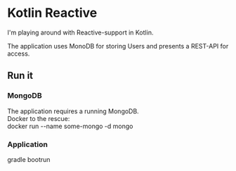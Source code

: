 # Kotlin Reactive
I'm playing around with Reactive-support in Kotlin.  

The application uses MonoDB for storing Users and presents a REST-API for access.

## Run it
### MongoDB
The application requires a running MongoDB.  
Docker to the rescue:  
 docker run --name some-mongo -d mongo

### Application
 gradle bootrun 
